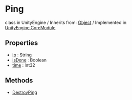 # Ping
class in UnityEngine
 / Inherits from: <a href="https://docs.unity3d.com/6000.2/Documentation/ScriptReference/Object.html">Object</a> / Implemented in: <a href="https://docs.unity3d.com/6000.2/Documentation/ScriptReference/UnityEngine.CoreModule.html">UnityEngine.CoreModule</a>

## Properties
- <a href="https://docs.unity3d.com/6000.2/Documentation/ScriptReference/Ping-ip.html">ip</a> : String
- <a href="https://docs.unity3d.com/6000.2/Documentation/ScriptReference/Ping-isDone.html">isDone</a> : Boolean
- <a href="https://docs.unity3d.com/6000.2/Documentation/ScriptReference/Ping-time.html">time</a> : Int32

## Methods
- <a href="https://docs.unity3d.com/6000.2/Documentation/ScriptReference/Ping.DestroyPing.html">DestroyPing</a>
